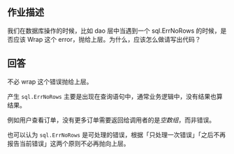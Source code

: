 ## 作业描述

我们在数据库操作的时候，比如 dao 层中当遇到一个 sql.ErrNoRows 的时候，是否应该 Wrap 这个 error，抛给上层。为什么，应该怎么做请写出代码？

## 回答

不必 wrap 这个错误抛给上层。

产生 `sql.ErrNoRows` 主要是出现在查询语句中，通常业务逻辑中，没有结果也算结果。

例如用户查看订单，没有更多订单需要返回给调用者的是*空数组*，而非错误。 

也可以认为 `sql.ErrNoRows` 是可处理的错误，根据「只处理一次错误」「之后不再报告当前错误」这两个原则不必再抛向上层。